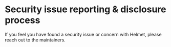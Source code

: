 # Security issue reporting & disclosure process

If you feel you have found a security issue or concern with Helmet, please reach out to the maintainers.

